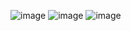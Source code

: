 ![image](https://github.com/user-attachments/assets/10622939-5404-47dd-a3dd-47526c8b792f)
![image](https://github.com/user-attachments/assets/fcc3b65b-7d54-4b44-bafb-47e2e22a0b55)
![image](https://github.com/user-attachments/assets/8e877a96-f9d2-4933-a438-ab317c3e7fd0)

